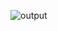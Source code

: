 ![output](https://user-images.githubusercontent.com/94950365/197471546-0fa00b2e-a873-4306-bc31-22d5acef9bf3.jpg)
